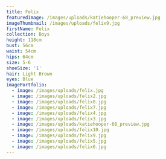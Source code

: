 ```yaml
---
title: Felix
featuredImage: /images/uploads/katiehooper-68_preview.jpg
imageThumbnail: /images/uploads/felix9.jpg
firstName: Felix
collection: Boys
height: 118cm
bust: 56cm
waist: 54cm
hips: 64cm
size: 5-6
shoeSize: '1'
hair: Light Brown
eyes: Blue
imagePortfolio:
  - image: /images/uploads/felix.jpg
  - image: /images/uploads/felix2.jpg
  - image: /images/uploads/felix8.jpg
  - image: /images/uploads/felix7.jpg
  - image: /images/uploads/felix4.jpg
  - image: /images/uploads/felix3.jpg
  - image: /images/uploads/katiehooper-68_preview.jpg
  - image: /images/uploads/felix10.jpg
  - image: /images/uploads/felix9.jpg
  - image: /images/uploads/felix5.jpg
  - image: /images/uploads/felix6.jpg
---
```


